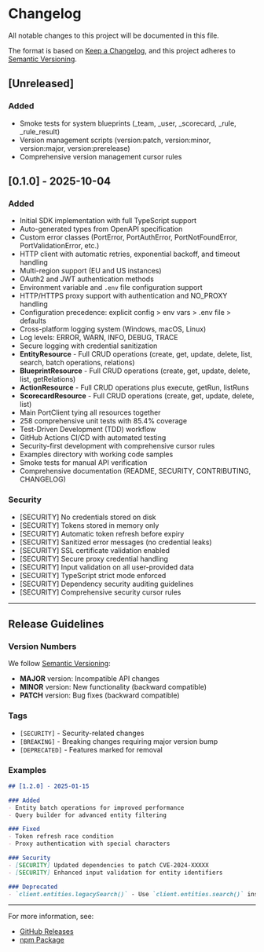 # Changelog

All notable changes to this project will be documented in this file.

The format is based on [Keep a Changelog](https://keepachangelog.com/en/1.0.0/),
and this project adheres to [Semantic Versioning](https://semver.org/spec/v2.0.0.html).

## [Unreleased]

### Added
- Smoke tests for system blueprints (_team, _user, _scorecard, _rule, _rule_result)
- Version management scripts (version:patch, version:minor, version:major, version:prerelease)
- Comprehensive version management cursor rules

## [0.1.0] - 2025-10-04

### Added
- Initial SDK implementation with full TypeScript support
- Auto-generated types from OpenAPI specification
- Custom error classes (PortError, PortAuthError, PortNotFoundError, PortValidationError, etc.)
- HTTP client with automatic retries, exponential backoff, and timeout handling
- Multi-region support (EU and US instances)
- OAuth2 and JWT authentication methods
- Environment variable and `.env` file configuration support
- HTTP/HTTPS proxy support with authentication and NO_PROXY handling
- Configuration precedence: explicit config > env vars > .env file > defaults
- Cross-platform logging system (Windows, macOS, Linux)
- Log levels: ERROR, WARN, INFO, DEBUG, TRACE
- Secure logging with credential sanitization
- **EntityResource** - Full CRUD operations (create, get, update, delete, list, search, batch operations, relations)
- **BlueprintResource** - Full CRUD operations (create, get, update, delete, list, getRelations)
- **ActionResource** - Full CRUD operations plus execute, getRun, listRuns
- **ScorecardResource** - Full CRUD operations (create, get, update, delete, list)
- Main PortClient tying all resources together
- 258 comprehensive unit tests with 85.4% coverage
- Test-Driven Development (TDD) workflow
- GitHub Actions CI/CD with automated testing
- Security-first development with comprehensive cursor rules
- Examples directory with working code samples
- Smoke tests for manual API verification
- Comprehensive documentation (README, SECURITY, CONTRIBUTING, CHANGELOG)

### Security
- [SECURITY] No credentials stored on disk
- [SECURITY] Tokens stored in memory only
- [SECURITY] Automatic token refresh before expiry
- [SECURITY] Sanitized error messages (no credential leaks)
- [SECURITY] SSL certificate validation enabled
- [SECURITY] Secure proxy credential handling
- [SECURITY] Input validation on all user-provided data
- [SECURITY] TypeScript strict mode enforced
- [SECURITY] Dependency security auditing guidelines
- [SECURITY] Comprehensive security cursor rules

---

## Release Guidelines

### Version Numbers

We follow [Semantic Versioning](https://semver.org/):
- **MAJOR** version: Incompatible API changes
- **MINOR** version: New functionality (backward compatible)
- **PATCH** version: Bug fixes (backward compatible)

### Tags

- `[SECURITY]` - Security-related changes
- `[BREAKING]` - Breaking changes requiring major version bump
- `[DEPRECATED]` - Features marked for removal

### Examples

```markdown
## [1.2.0] - 2025-01-15

### Added
- Entity batch operations for improved performance
- Query builder for advanced entity filtering

### Fixed
- Token refresh race condition
- Proxy authentication with special characters

### Security
- [SECURITY] Updated dependencies to patch CVE-2024-XXXXX
- [SECURITY] Enhanced input validation for entity identifiers

### Deprecated
- `client.entities.legacySearch()` - Use `client.entities.search()` instead
```

---

For more information, see:
- [GitHub Releases](https://github.com/port-labs/port-sdk/releases)
- [npm Package](https://www.npmjs.com/package/@port-labs/port-sdk)

